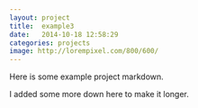 ```yaml
---
layout: project
title:  example3
date:   2014-10-18 12:58:29
categories: projects
image: http://lorempixel.com/800/600/
---
```


Here is some example project markdown.




















I added some more down here to make it longer.